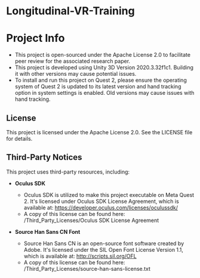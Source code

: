 # Longitudinal-VR-Training

# Project Info

- This project is open-sourced under the Apache License 2.0 to facilitate peer review for the associated research paper.
- This project is developed using Unity 3D Version 2020.3.32f1c1. Building it with other versions may cause potential issues.
- To install and run this project on Quest 2, please ensure the operating system of Quest 2 is updated to its latest version and hand tracking option in system settings is enabled. Old versions may cause issues with hand tracking.

## License

This project is licensed under the Apache License 2.0. See the LICENSE file for details.

## Third-Party Notices

This project uses third-party resources, including:

- **Oculus SDK**
  - Oculus SDK is utilized to make this project executable on Meta Quest 2. It's licensed under Oculus SDK License Agreement, which is available at: https://developer.oculus.com/licenses/oculussdk/
  - A copy of this license can be found here:  /Third_Party_Licenses/Oculus SDK License Agreement

- **Source Han Sans CN Font**
  - Source Han Sans CN is an open-source font software created by Adobe. It's licensed under the SIL Open Font License Version 1.1, which is available at: http://scripts.sil.org/OFL
  - A copy of this license can be found here:  /Third_Party_Licenses/source-han-sans-license.txt

